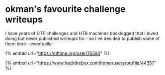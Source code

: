 # okman's favourite challenge writeups

I have years of CTF challenges and HTB machines backlogged that I loved doing but never published writeups for - so I've decided to publish some of them here - eventually!

{% embed url="https://ctftime.org/user/76590" %}

{% embed url="https://www.hackthebox.com/home/users/profile/44357" %}

